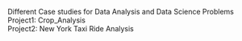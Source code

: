 Different Case studies for Data Analysis and Data Science Problems
<br>
Project1: Crop_Analysis
<br>
Project2: New York Taxi Ride Analysis